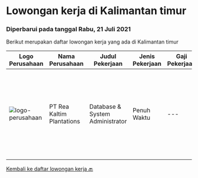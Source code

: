 
  # Lowongan kerja di Kalimantan timur

  ### Diperbarui pada tanggal Rabu, 21 Juli 2021

  Berikut merupakan daftar lowongan kerja yang ada di Kalimantan timur

  |Logo Perusahaan | Nama Perusahaan | Judul Pekerjaan | Jenis Pekerjaan | Gaji Pekerjaan | Lokasi | Deskripsi | Tanggal diunggah | Pranala |
  | -------------- | --------------- | --------------- | --------- | --------- | -------------- | ------- | ----------- | ----------- |
  |![logo-perusahaan](https://image-service-cdn.seek.com.au/9376cc1578ec132ba9f8ff2f412752d55fbfcc3c/ee4dce1061f3f616224767ad58cb2fc751b8d2dc)|PT Rea Kaltim Plantations|Database & System Administrator|Penuh Waktu|---|Kutai Kartanegara|Deskripsi Pekerjaan : Bertanggung jawab dalam implementasi, konfigurasi, pemeliharaan, dan kinerja system kritis dan Server SQL, untuk memastikan...|Minggu, 18 Juli 2021|https://www.jobstreet.co.id/id/job/database-system-administrator-3575272?token=0~94f715c8-d2cd-4c1a-986b-9ee60580d45d&sectionRank=1&jobId=jobstreet-id-job-3575272|


  [Kembali ke daftar lowongan kerja 🔙](../README.md#daftar-lowongan-kerja)
  